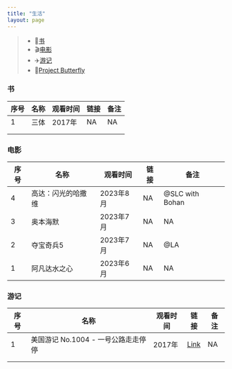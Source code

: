 ```yaml
---
title: "生活"
layout: page
---
```



> - 📖[书](#书)
> - 🎬[电影](#电影)
> - ✈️[游记](#游记)
> - 🎒[Project Butterfly](_projectbutterfly/project-butterfly.md)

### 书
  
| 序号 	| 名称 	| 观看时间 	| 链接 	| 备注 	|
|------	|------	|----------	|------	|------	|
| 1    	| 三体   | 2017年  	 | NA    | NA    |
|      	|      	|          	|      	|      	|
|      	|      	|          	|      	|      	|

### 电影
  
| 序号 	| 名称 	| 观看时间 	| 链接 	| 备注 	|
|------	|------	|----------	|------	|------ |
| 4 | 高达：闪光的哈撒维 | 2023年8月 | NA | @SLC with Bohan |
| 3 | 奥本海默 | 2023年7月 | NA | NA |
| 2 | 夺宝奇兵5 | 2023年7月 | NA | @LA |
| 1 | 阿凡达水之心 | 2023年6月 | NA | NA |

### 游记
  
| 序号 	| 名称 	| 观看时间 	| 链接 	| 备注 	|
|------	|------	|----------	|------	|------	|
| 1 | 美国游记 No.1004 - 一号公路走走停停 | 2017年 | [Link](https://www.mafengwo.cn/i/17252707.html) | NA  |
|      	|      	|          	|      	|      	|
|      	|      	|          	|      	|      	|